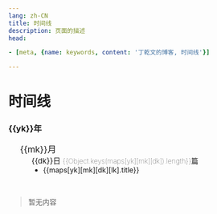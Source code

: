 ```yaml
---
lang: zh-CN  
title: 时间线  
description: 页面的描述  
head:

- [meta, {name: keywords, content: '丁乾文的博客, 时间线'}]

---
```


# 时间线

<div class="archives-body">
    <div class="archives-box overflow-initial" v-if="Object.keys(maps).length!==0">
        <div v-for="yk in Object.keys(maps).sort((a, b) => {
                                return b - a;
                           })" :key="yk">
            <h3 class="year pointer">{{yk}}年</h3>
            <ul class="list-box">
                <li v-for="mk in Object.keys(maps[yk]).sort((a, b) => {
                                return b - a;
                           })" :key="mk">
                    <span class="month pointer">{{mk}}月</span>
                    <ul class="list-box" style="display: block;">
                        <li class="month-li" v-for="dk in  Object.keys(maps[yk][mk]).sort((a, b) => {
                                                                    return b - a;
                                                           })" :key="dk">
                            <span class="day">{{dk}}日 <span class="num">{{Object.keys(maps[yk][mk][dk]).length}}篇</span> </span>
                            <ul class="list-box" style="display: block;">
                                <li class="article-item" v-for="lk in Object.keys(maps[yk][mk][dk])" :key="lk" >
                                    <router-link :to="maps[yk][mk][dk][lk].path.replace('.md','.html')">{{maps[yk][mk][dk][lk].title}}</router-link>
                                </li>
                            </ul>
                        </li>
                    </ul>
                </li>
            </ul>
        </div>
    </div>
    <div v-else>
         <br>
            <blockquote><p>暂无内容</p></blockquote>
         <br>
    </div>
</div>

<script>
    export default {
    name: 'Timeline',
    data() {
        return {
          /*timeline.data.start*/
 maps: {
   "2021": {
      "11": {
         "30": [
            {
               "title": "N: 鉴于仓库 ‘..‘不支持 ‘amd64‘ 体系结构，跳过配置文件 ‘..‘ 的获取。",
               "path": "/backend/raspberrypi/仓库不支持amd64体系结构，跳过配置文件..的获取.md",
               "createTime": "2021-11-30T03:28:11.084Z"
            }
         ]
      },
      "12": {
         "14": [
            {
               "title": "CentOS安装Redis",
               "path": "/backend/redis/CentOS安装Redis.md",
               "createTime": "2021-12-14T10:44:03.408Z"
            }
         ],
         "22": [
            {
               "title": "VuePress增加备案号",
               "path": "/front/vue/VuePress增加备案号.md",
               "createTime": "2021-12-22T11:00:28.110Z"
            }
         ],
         "24": [
            {
               "title": "清除缓存",
               "path": "/front/nodejs/清除缓存.md",
               "createTime": "2021-12-24T02:19:02.461Z"
            }
         ],
         "07": [
            {
               "title": "CentOS安装HBase",
               "path": "/backend/hbase/CentOS安装HBase.md",
               "createTime": "2021-12-07T12:22:30.896Z"
            }
         ],
         "06": [
            {
               "title": "java输入一个字符串,要求将该字符串中出现的英文字母,按照顺序 进行输出,区分大小写，且大写优先?",
               "path": "/backend/java/java输入一个字符串,要求将该字符串中出现的英文字母,按照顺序进行输出,区分大小写,且大写优先.md",
               "createTime": "2021-12-06T07:31:20.731Z"
            }
         ],
         "01": [
            {
               "title": "发现了以元素process开头的无效内容",
               "path": "/backend/java/发现了以元素process开头的无效内容.md",
               "createTime": "2021-12-01T03:15:26.276Z"
            }
         ],
         "03": [
            {
               "title": "对象数组深克隆",
               "path": "/front/js/对象数组深克隆.md",
               "createTime": "2021-12-03T07:51:14.536Z"
            },
            {
               "title": "日期格式化显示为刚刚、1分钟前等",
               "path": "/front/js/日期格式化显示为刚刚1分钟前等.md",
               "createTime": "2021-12-03T07:57:41.577Z"
            },
            {
               "title": "格式化日期",
               "path": "/front/js/格式化日期.md",
               "createTime": "2021-12-03T08:15:11.056Z"
            },
            {
               "title": "设置JSON对象默认值",
               "path": "/front/js/设置JSON对象默认值.md",
               "createTime": "2021-12-03T08:13:27.785Z"
            }
         ]
      }
   },
   "2022": {
      "02": {
         "22": [
            {
               "title": "Spring单元测试事物不提交问题",
               "path": "/backend/java/Spring单元测试事物不提交问题.md",
               "createTime": "2022-02-22T12:30:09.378Z"
            },
            {
               "title": "通过JdbcTemplate批量更新",
               "path": "/backend/java/通过JdbcTemplate批量更新.md",
               "createTime": "2022-02-22T12:34:26.820Z"
            }
         ],
         "23": [
            {
               "title": "MySQL排序规则引起的索引失效问题",
               "path": "/backend/mysql/MySQL排序规则引起的索引失效问题.md",
               "createTime": "2022-02-23T08:11:17.414Z"
            },
            {
               "title": "fs读取文件,并且替换文件中指定的字符串",
               "path": "/front/nodejs/fs读取文件,并且替换文件中指定的字符串.md",
               "createTime": "2022-02-23T11:23:38.701Z"
            }
         ],
         "24": [
            {
               "title": "正则表达式取文本中间内容",
               "path": "/front/js/正则表达式取文本中间内容.md",
               "createTime": "2022-02-24T12:08:40.017Z"
            }
         ],
         "26": [
            {
               "title": "查看端口号占用情况",
               "path": "/backend/centos/查看端口号占用情况.md",
               "createTime": "2022-02-25T18:03:08.476Z"
            },
            {
               "title": "查看进程详细信息",
               "path": "/backend/centos/查看进程详细信息.md",
               "createTime": "2022-02-25T18:06:47.217Z"
            },
            {
               "title": "CentOS安装NodeJS",
               "path": "/front/nodejs/CentOS安装NodeJS.md",
               "createTime": "2022-02-25T17:48:20.193Z"
            },
            {
               "title": "UnhandledPromiseRejectionWarning: ReferenceError: queueMicrotask is not defined",
               "path": "/front/nodejs/queueMicrotaskIsNotDefined.md",
               "createTime": "2022-02-25T17:43:59.899Z"
            }
         ],
         "09": [
            {
               "title": "Centos8 yum 阿里源配置的问题",
               "path": "/backend/centos/Centos8Yum阿里源配置的问题.md",
               "createTime": "2022-02-09T03:18:37.938Z"
            },
            {
               "title": "杀死指定名字的所有进程",
               "path": "/backend/centos/杀死指定名字的所有进程.md",
               "createTime": "2022-02-09T04:12:00.043Z"
            },
            {
               "title": "nginx: [emerg] the \"ssl\" parameter requires ngx_http_ssl_module",
               "path": "/backend/nginx/[emerg]the\"ssl\"parameterRequiresNgx_http_ssl_module.md",
               "createTime": "2022-02-09T03:29:54.518Z"
            },
            {
               "title": "nginx: error while loading shared libraries: libssl.so.10",
               "path": "/backend/nginx/error_libsslso.md",
               "createTime": "2022-02-09T03:26:38.812Z"
            }
         ],
         "07": [
            {
               "title": "Spring扫描某个包下带有指定自定义注解的类",
               "path": "/backend/java/Spring扫描某个包下带有指定自定义注解的类.md",
               "createTime": "2022-02-07T05:43:56.303Z"
            }
         ],
         "08": [
            {
               "title": "Vuepress去除Safari浏览器点击h标签时触发的蓝框效果",
               "path": "/front/vue/Vuepress去除Safari浏览器点击h标签时触发的蓝框效果.md",
               "createTime": "2022-02-08T04:04:46.467Z"
            }
         ]
      },
      "01": {
         "20": [
            {
               "title": "Feign @SpringQueryMap注解",
               "path": "/backend/java/Feign@SpringQueryMap注解.md",
               "createTime": "2022-01-20T09:02:40.986Z"
            }
         ],
         "26": [
            {
               "title": "Must use import to load ES Module lodash-es",
               "path": "/front/js/MustUseImportToLoadESModuleLodash-es.md",
               "createTime": "2022-01-26T09:57:56.817Z"
            }
         ],
         "28": [
            {
               "title": "@Pattern注解正则表达式校验逗号分隔字符",
               "path": "/backend/java/@Pattern注解正则表达式校验逗号分隔字符.md",
               "createTime": "2022-01-28T10:48:10.988Z"
            },
            {
               "title": "好用的技巧",
               "path": "/front/vue/好用的技巧.md",
               "createTime": "2022-01-28T10:29:00.065Z"
            }
         ],
         "31": [
            {
               "title": "require.context is not a function",
               "path": "/front/nodejs/requireContextIsNotAfunction.md",
               "createTime": "2022-01-30T18:50:21.272Z"
            },
            {
               "title": "VuePress2+暗色主题图片置暗方式",
               "path": "/front/vue/VuePress2+暗色主题图片置暗方式.md",
               "createTime": "2022-01-30T17:35:00.330Z"
            }
         ]
      },
      "03": {
         "11": [
            {
               "title": "MyBatis Plus Parameter 'uuid' not found. Available parameters are [ew, param1]",
               "path": "/backend/java/MyBatisBindingExceptionParameterXXXNotFound.md",
               "createTime": "2022-03-11T10:32:54.621Z"
            }
         ],
         "15": [
            {
               "title": "AopContext.currentProxy() Cannot find current proxy",
               "path": "/backend/java/AopContextCurrentProxyCannotFindCurrentProxy.md",
               "createTime": "2022-03-15T07:19:14.299Z"
            }
         ],
         "04": [
            {
               "title": "CompletableFuture常见用法",
               "path": "/backend/java/CompletableFuture常见用法.md",
               "createTime": "2022-03-04T06:27:29.400Z"
            }
         ]
      },
      "04": {
         "26": [
            {
               "title": "${***}字符串表达式替换工具",
               "path": "/backend/java/字符串表达式替换工具.md",
               "createTime": "2022-04-26T13:35:59.968Z"
            }
         ],
         "27": [
            {
               "title": "Illegal group reference: group index is missing",
               "path": "/backend/java/GroupIndexIsMissing.md",
               "createTime": "2022-04-27T02:09:08.865Z"
            },
            {
               "title": "记录MAC简易安装Kuboard过程",
               "path": "/backend/kuboard/记录MAC安装Kuboard过程.md",
               "createTime": "2022-04-27T05:27:06.778Z"
            }
         ],
         "28": [
            {
               "title": "Spring项目中获取当前Request对象工具",
               "path": "/backend/java/RequestContextUtils.md",
               "createTime": "2022-04-28T09:03:59.674Z"
            },
            {
               "title": "根据集合中指定的对象属性去重复",
               "path": "/backend/java/根据集合对象中指定的属性去重复.md",
               "createTime": "2022-04-28T09:18:09.079Z"
            },
            {
               "title": "集合拆分批量数据处理",
               "path": "/backend/java/集合拆分批量数据处理.md",
               "createTime": "2022-04-28T09:25:50.842Z"
            }
         ],
         "29": [
            {
               "title": "JdbcTemplate调用存储过程",
               "path": "/backend/java/JdbcTemplate调用存储过程.md",
               "createTime": "2022-04-29T06:44:51.495Z"
            },
            {
               "title": "CentOS安装Python",
               "path": "/backend/python/CentOS安装Python.md",
               "createTime": "2022-04-29T07:36:03.907Z"
            },
            {
               "title": "Flask接口限流",
               "path": "/backend/python/Flask接口限流.md",
               "createTime": "2022-04-29T13:38:28.337Z"
            },
            {
               "title": "Flask跨域访问",
               "path": "/backend/python/Flask跨域访问.md",
               "createTime": "2022-04-29T08:44:39.849Z"
            },
            {
               "title": "ModuleNotFoundError: No module named flask",
               "path": "/backend/python/NoModuleNamedFlask.md",
               "createTime": "2022-04-29T07:48:12.948Z"
            },
            {
               "title": "Python简单操作Redis",
               "path": "/backend/python/Python简单操作Redis.md",
               "createTime": "2022-04-29T07:18:40.754Z"
            }
         ],
         "30": [
            {
               "title": "nohup后台启动Python脚本print不打印日志问题",
               "path": "/backend/python/nohup后台启动Python脚本print不打印日志.md",
               "createTime": "2022-04-30T11:25:46.194Z"
            }
         ],
         "07": [
            {
               "title": "几行代码带你解读MyBatis框架的Mapper代理模式",
               "path": "/backend/java/几行代码带你解读MyBatis框架的Mapper代理模式.md",
               "createTime": "2022-04-07T13:10:45.998Z"
            },
            {
               "title": "获取系统主题颜色是否为深色模式",
               "path": "/front/js/获取系统主题颜色是否为暗黑模式.md",
               "createTime": "2022-04-07T02:51:45.654Z"
            }
         ]
      },
      "06": {
         "01": [
            {
               "title": "ReadValue IllegalArgumentException: argument \"content\" is null",
               "path": "/backend/java/JacksonArgumentContentIsNull.md",
               "createTime": "2022-06-01T10:41:21.222Z"
            }
         ]
      },
      "05": {
         "18": [
            {
               "title": "Package subpath ./templates/dev.html is not defined by \"exports\"",
               "path": "/front/nodejs/PackageSubpathTemplatesDevHtmlIsNotDefinedByExports.md",
               "createTime": "2022-05-18T12:05:31.199Z"
            }
         ],
         "20": [
            {
               "title": "记录一次生产OutOfMemoryError",
               "path": "/backend/java/记录一次生产OutOfMemoryError.md",
               "createTime": "2022-05-20T10:17:59.103Z"
            }
         ],
         "21": [
            {
               "title": "Maximum upload size exceeded",
               "path": "/backend/java/MaximumUploadSizeExceeded.md",
               "createTime": "2022-05-21T14:55:15.985Z"
            },
            {
               "title": "var()函数",
               "path": "/front/css/var()函数.md",
               "createTime": "2022-05-21T15:19:12.860Z"
            }
         ],
         "22": [
            {
               "title": "Nginx开启Gzip压缩",
               "path": "/backend/nginx/Nginx开启Gzip压缩.md",
               "createTime": "2022-05-22T05:46:32.594Z"
            },
            {
               "title": "好看的加载动画CSS样式",
               "path": "/front/css/好看的加载动画CSS样式.md",
               "createTime": "2022-05-21T17:48:08.964Z"
            }
         ],
         "24": [
            {
               "title": "修改Gitalk代理地址，解决无法登录问题",
               "path": "/front/js/修改Gitalk代理地址解决无法登录问题.md",
               "createTime": "2022-05-24T08:17:56.939Z"
            }
         ],
         "25": [
            {
               "title": "使用LED矩阵玩贪吃蛇小游戏",
               "path": "/backend/raspberrypi/使用LED矩阵玩贪吃蛇小游戏.md",
               "createTime": "2022-05-25T13:37:39.428Z"
            },
            {
               "title": "启用树莓派的SPI接口",
               "path": "/backend/raspberrypi/启用树莓派的SPI接口.md",
               "createTime": "2022-05-25T09:32:33.552Z"
            },
            {
               "title": "打开树莓派的IIC功能",
               "path": "/backend/raspberrypi/打开树莓派的IIC功能.md",
               "createTime": "2022-05-25T10:53:41.824Z"
            },
            {
               "title": "树莓派通过16路PCA9685模块驱动舵机",
               "path": "/backend/raspberrypi/树莓派通过16路PCA9685模块驱动舵机.md",
               "createTime": "2022-05-25T09:44:29.662Z"
            },
            {
               "title": "树莓派通过MCP3008芯片驱动控制摇杆",
               "path": "/backend/raspberrypi/树莓派通过MCP3008芯片驱动控制摇杆.md",
               "createTime": "2022-05-25T06:18:44.280Z"
            }
         ],
         "28": [
            {
               "title": "通过MAX7219模块驱动矩阵屏",
               "path": "/backend/raspberrypi/通过MAX7219模块驱动矩阵屏.md",
               "createTime": "2022-05-28T12:10:55.048Z"
            }
         ],
         "29": [
            {
               "title": "CSS resize属性",
               "path": "/front/css/resize属性.md",
               "createTime": "2022-05-29T10:45:13.274Z"
            }
         ],
         "31": [
            {
               "title": "SpringCloud@HystrixCommand进行熔断降级",
               "path": "/backend/java/SpringCloud@HystrixCommand.md",
               "createTime": "2022-05-31T07:03:11.943Z"
            },
            {
               "title": "使用JProfiler排查内存溢出问题",
               "path": "/backend/java/使用JProfiler排查内存溢出问题.md",
               "createTime": "2022-05-31T09:52:07.055Z"
            }
         ],
         "01": [
            {
               "title": "Seata快速上手Demo",
               "path": "/backend/java/Seata快速上手Demo.md",
               "createTime": "2022-04-30T17:33:34.057Z"
            },
            {
               "title": "SQLSyntaxErrorException: Table seata-demo.undo_log doesnt exist",
               "path": "/backend/java/TableUndo_logDoesntExist.md",
               "createTime": "2022-04-30T19:18:58.194Z"
            },
            {
               "title": "Nginx限制指定的接口地址访问",
               "path": "/backend/nginx/Nginx限制指定的接口地址访问.md",
               "createTime": "2022-04-30T16:41:02.404Z"
            }
         ],
         "07": [
            {
               "title": "表单校验工具，手动校验类中注解",
               "path": "/backend/java/ValidationUtils.md",
               "createTime": "2022-05-07T09:15:05.803Z"
            },
            {
               "title": "多条数据只更新最新的一条",
               "path": "/backend/mysql/多条数据只更新最新的一条.md",
               "createTime": "2022-05-07T09:51:11.408Z"
            }
         ],
         "02": [
            {
               "title": "Java架构师成长之路-代码优化方案",
               "path": "/backend/java/架构师成长之路.md",
               "createTime": "2022-05-02T06:41:30.306Z"
            }
         ],
         "06": [
            {
               "title": "用Java检查SQL语法是否有误",
               "path": "/backend/java/用Java检查SQL语法是否有误.md",
               "createTime": "2022-05-06T09:53:37.378Z"
            }
         ],
         "05": [
            {
               "title": "关闭端口号下所有进程工具",
               "path": "/backend/python/kill_port.md",
               "createTime": "2022-05-05T15:02:48.152Z"
            }
         ]
      }
   }
} 
/*timeline.data.end*/
        }
      }
    }
</script>

<style scoped>
.archives-box .num {
    font-size: 14px;
    font-weight: 100;
}
.archives-box .month{
    -webkit-font-smoothing: antialiased;
    -moz-osx-font-smoothing: grayscale;
    font-size: 1.25em;
}
.archives-box .day{
    font-size: 15px;
}
.archives-box ul li {
    list-style-type: none;
}
.archives-box ul .article-item {
    list-style-type: disc;
}
.archives-box .list-box{
     padding-left: 23px;
}
</style>

<AdsbyGoogle slot="7889564278" layout="in-article"/>

<Comment></Comment>
